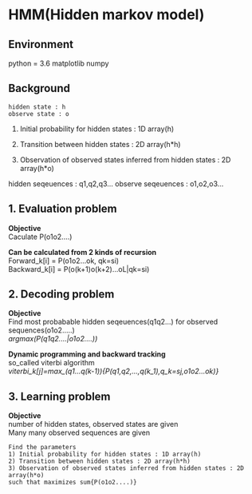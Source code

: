 # HMM(Hidden markov model)

## Environment 
python = 3.6
matplotlib
numpy

## Background 

    hidden state : h
    observe state : o

1) Initial probability for hidden states : 1D array(h)
 
2) Transition between hidden states : 2D array(h*h)

3) Observation of observed states inferred from hidden states : 2D array(h*o)

hidden seqeuences : q1,q2,q3...
observe seqeuences : o1,o2,o3...

## 1. Evaluation problem
**Objective**  
    Caculate P(o1o2....)

**Can be calculated from 2 kinds of recursion**  
    Forward_k[i] = P(o1o2...ok, qk=si)  
    Backward_k[i] = P(o(k+1)o(k+2)...oL|qk=si)

## 2. Decoding problem   

**Objective**  
    Find most probabable hidden seqeuences(q1q2...) for observed sequences(o1o2.....)  
    *argmax(P(q1q2....|o1o2....))*

**Dynamic programming and backward tracking**  
    so_called viterbi algorithm  
    *viterbi_k[j]=max_(q1...q(k-1)){P(q1,q2,...,q(k_1),q_k=sj,o1o2...ok)}*    

## 3. Learning problem

**Objective**  
    number of hidden states, observed states are given  
    Many many observed sequences are given  
    
    Find the parameters  
    1) Initial probability for hidden states : 1D array(h)
    2) Transition between hidden states : 2D array(h*h)
    3) Observation of observed states inferred from hidden states : 2D array(h*o)
    such that maximizes sum{P(o1o2....)}
